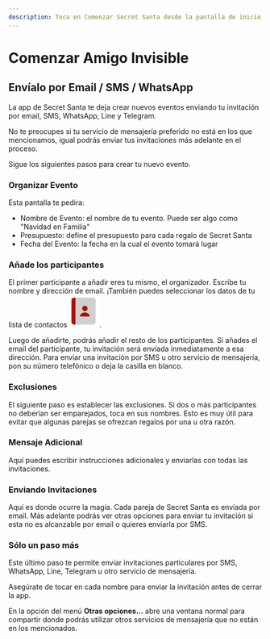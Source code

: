 ```yaml
---
description: Toca en Comenzar Secret Santa desde la pantalla de inicio.
---
```


# Comenzar Amigo Invisible

## Envíalo por Email / SMS / WhatsApp

La app de Secret Santa te deja crear nuevos eventos enviando tu invitación por email, SMS, WhatsApp, Line y Telegram.

No te preocupes si tu servicio de mensajería preferido no está en los que mencionamos, igual podrás enviar tus invitaciones más adelante en el proceso.

Sigue los siguientes pasos para crear tu nuevo evento.

### Organizar Evento

Esta pantalla te pedira:

* Nombre de Evento: el nombre de tu evento. Puede ser algo como "Navidad en Familia"
* Presupuesto: define el presupuesto para cada regalo de Secret Santa
* Fecha del Evento: la fecha en la cual el evento tomará lugar

### Añade los participantes

El primer participante a añadir eres tu mismo, el organizador. Escribe tu nombre y dirección de email. ¡También puedes seleccionar los datos de tu lista de contactos![](../.gitbook/assets/ic8_contacts-2x.png).

Luego de añadirte, podrás añadir el resto de los participantes. Si añades el email del participante, tu invitación será envíada inmediatamente a esa dirección. Para enviar una invitación por SMS u otro servicio de mensajería, pon su número telefónico o deja la casilla en blanco.

### Exclusiones

El siguiente paso es establecer las exclusiones. Si dos o más participantes no deberían ser emparejados, toca en sus nombres. Esto es muy útil para evitar que algunas parejas se ofrezcan regalos por una u otra razón.

### Mensaje Adicional

Aquí puedes escribir instrucciones adicionales y enviarlas con todas las invitaciones.

### Enviando Invitaciones

Aquí es donde ocurre la magía. Cada pareja de Secret Santa es envíada por email. Más adelante podrás ver otras opciones para enviar tu invitación si esta no es alcanzable por email o quieres enviarla por SMS.

### Sólo un paso más

Este último paso te permite enviar invitaciones particulares por SMS, WhatsApp, Line, Telegram u otro servicio de mensajería.

Asegúrate de tocar en cada nombre para enviar la invitación antes de cerrar la app.

En la opción del menú **Otras opciones...** abre una ventana normal para compartir donde podrás utilizar otros servicios de mensajería que no están en los mencionados.

